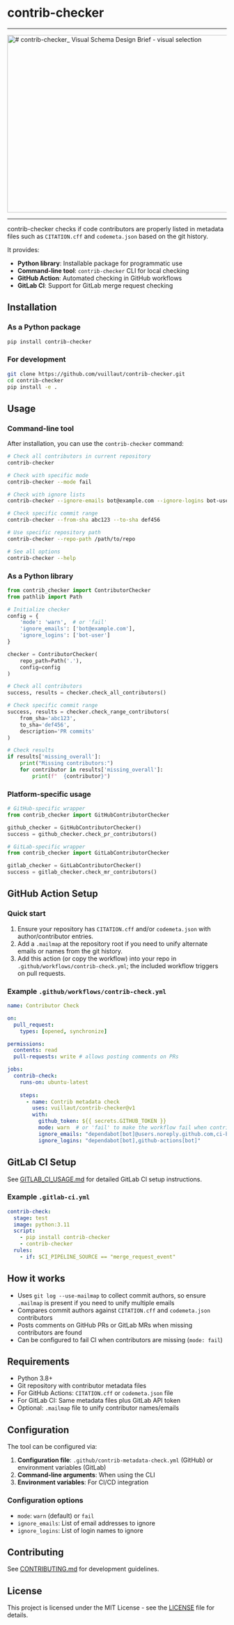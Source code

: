 # contrib-checker

--- 

<img width="1980" height="408" alt="# contrib-checker_ Visual Schema Design Brief - visual selection" src="https://github.com/user-attachments/assets/8678bc95-9b88-4bce-890c-82d6c9e3ea2f" />

---

contrib-checker checks if code contributors are properly listed in metadata files such as `CITATION.cff` and `codemeta.json` based on the git history.

It provides:

- **Python library**: Installable package for programmatic use
- **Command-line tool**: `contrib-checker` CLI for local checking
- **GitHub Action**: Automated checking in GitHub workflows 
- **GitLab CI**: Support for GitLab merge request checking

## Installation

### As a Python package

```bash
pip install contrib-checker
```

### For development

```bash
git clone https://github.com/vuillaut/contrib-checker.git
cd contrib-checker
pip install -e .

```

## Usage

### Command-line tool

After installation, you can use the `contrib-checker` command:

```bash
# Check all contributors in current repository
contrib-checker

# Check with specific mode
contrib-checker --mode fail

# Check with ignore lists
contrib-checker --ignore-emails bot@example.com --ignore-logins bot-user

# Check specific commit range
contrib-checker --from-sha abc123 --to-sha def456

# Use specific repository path
contrib-checker --repo-path /path/to/repo

# See all options
contrib-checker --help
```

### As a Python library

```python
from contrib_checker import ContributorChecker
from pathlib import Path

# Initialize checker
config = {
    'mode': 'warn',  # or 'fail'
    'ignore_emails': ['bot@example.com'],
    'ignore_logins': ['bot-user']
}

checker = ContributorChecker(
    repo_path=Path('.'),
    config=config
)

# Check all contributors
success, results = checker.check_all_contributors()

# Check specific commit range
success, results = checker.check_range_contributors(
    from_sha='abc123',
    to_sha='def456', 
    description='PR commits'
)

# Check results
if results['missing_overall']:
    print("Missing contributors:")
    for contributor in results['missing_overall']:
        print(f"  {contributor}")
```

### Platform-specific usage

```python
# GitHub-specific wrapper
from contrib_checker import GitHubContributorChecker

github_checker = GitHubContributorChecker()
success = github_checker.check_pr_contributors()

# GitLab-specific wrapper  
from contrib_checker import GitLabContributorChecker

gitlab_checker = GitLabContributorChecker()
success = gitlab_checker.check_mr_contributors()
```

## GitHub Action Setup

### Quick start

1. Ensure your repository has `CITATION.cff` and/or `codemeta.json` with author/contributor entries.
2. Add a `.mailmap` at the repository root if you need to unify alternate emails or names from the git history.
3. Add this action (or copy the workflow) into your repo in `.github/workflows/contrib-check.yml`; the included workflow triggers on pull requests.


### Example `.github/workflows/contrib-check.yml`

```yaml
name: Contributor Check

on:
  pull_request:
    types: [opened, synchronize]

permissions:
  contents: read
  pull-requests: write # allows posting comments on PRs

jobs:
  contrib-check:
    runs-on: ubuntu-latest
    
    steps:
      - name: Contrib metadata check
        uses: vuillaut/contrib-checker@v1
        with:
          github_token: ${{ secrets.GITHUB_TOKEN }}
          mode: warn  # or 'fail' to make the workflow fail when contributors are missing
          ignore_emails: "dependabot[bot]@users.noreply.github.com,ci-bot@example.com"
          ignore_logins: "dependabot[bot],github-actions[bot]"
```

## GitLab CI Setup

See [GITLAB_CI_USAGE.md](GITLAB_CI_USAGE.md) for detailed GitLab CI setup instructions.

### Example `.gitlab-ci.yml`

```yaml
contrib-check:
  stage: test
  image: python:3.11
  script:
    - pip install contrib-checker
    - contrib-checker
  rules:
    - if: $CI_PIPELINE_SOURCE == "merge_request_event"
```

## How it works

- Uses `git log --use-mailmap` to collect commit authors, so ensure `.mailmap` is present if you need to unify multiple emails
- Compares commit authors against `CITATION.cff` and `codemeta.json` contributors
- Posts comments on GitHub PRs or GitLab MRs when missing contributors are found
- Can be configured to fail CI when contributors are missing (`mode: fail`)

## Requirements

- Python 3.8+
- Git repository with contributor metadata files
- For GitHub Actions: `CITATION.cff` or `codemeta.json` file
- For GitLab CI: Same metadata files plus GitLab API token
- Optional: `.mailmap` file to unify contributor names/emails

## Configuration

The tool can be configured via:

1. **Configuration file**: `.github/contrib-metadata-check.yml` (GitHub) or environment variables (GitLab)
2. **Command-line arguments**: When using the CLI
3. **Environment variables**: For CI/CD integration

### Configuration options

- `mode`: `warn` (default) or `fail`
- `ignore_emails`: List of email addresses to ignore
- `ignore_logins`: List of login names to ignore

## Contributing

See [CONTRIBUTING.md](CONTRIBUTING.md) for development guidelines.

## License

This project is licensed under the MIT License - see the [LICENSE](LICENSE) file for details.
